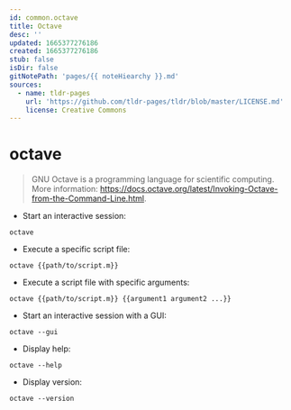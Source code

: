 ```yaml
---
id: common.octave
title: Octave
desc: ''
updated: 1665377276186
created: 1665377276186
stub: false
isDir: false
gitNotePath: 'pages/{{ noteHiearchy }}.md'
sources:
  - name: tldr-pages
    url: 'https://github.com/tldr-pages/tldr/blob/master/LICENSE.md'
    license: Creative Commons
---
```

# octave

> GNU Octave is a programming language for scientific computing.
> More information: <https://docs.octave.org/latest/Invoking-Octave-from-the-Command-Line.html>.

- Start an interactive session:

`octave`

- Execute a specific script file:

`octave {{path/to/script.m}}`

- Execute a script file with specific arguments:

`octave {{path/to/script.m}} {{argument1 argument2 ...}}`

- Start an interactive session with a GUI:

`octave --gui`

- Display help:

`octave --help`

- Display version:

`octave --version`

